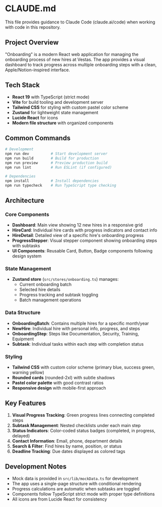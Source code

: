 # CLAUDE.md

This file provides guidance to Claude Code (claude.ai/code) when working with code in this repository.

## Project Overview

"Onboarding" is a modern React web application for managing the onboarding process of new hires at Vestas. The app provides a visual dashboard to track progress across multiple onboarding steps with a clean, Apple/Notion-inspired interface.

## Tech Stack

- **React 19** with TypeScript (strict mode)
- **Vite** for build tooling and development server
- **Tailwind CSS** for styling with custom pastel color scheme
- **Zustand** for lightweight state management
- **Lucide React** for icons
- **Modern file structure** with organized components

## Common Commands

```bash
# Development
npm run dev          # Start development server
npm run build        # Build for production
npm run preview      # Preview production build
npm run lint         # Run ESLint (if configured)

# Dependencies
npm install          # Install dependencies
npm run typecheck    # Run TypeScript type checking
```

## Architecture

### Core Components

- **Dashboard**: Main view showing 12 new hires in a responsive grid
- **HireCard**: Individual hire cards with progress indicators and contact info
- **HireDetail**: Detailed view of a specific hire's onboarding progress
- **ProgressStepper**: Visual stepper component showing onboarding steps with subtasks
- **UI Components**: Reusable Card, Button, Badge components following design system

### State Management

- **Zustand store** (`src/stores/onboarding.ts`) manages:
  - Current onboarding batch
  - Selected hire details
  - Progress tracking and subtask toggling
  - Batch management operations

### Data Structure

- **OnboardingBatch**: Contains multiple hires for a specific month/year
- **NewHire**: Individual hire with personal info, progress, and steps
- **OnboardingStep**: Steps like Documentation, Security, Training, Equipment
- **Subtask**: Individual tasks within each step with completion status

### Styling

- **Tailwind CSS** with custom color scheme (primary blue, success green, warning yellow)
- **Rounded cards** (rounded-2xl) with subtle shadows
- **Pastel color palette** with good contrast ratios
- **Responsive design** with mobile-first approach

## Key Features

1. **Visual Progress Tracking**: Green progress lines connecting completed steps
2. **Subtask Management**: Nested checklists under each main step
3. **Status Indicators**: Color-coded status badges (completed, in progress, delayed)
4. **Contact Information**: Email, phone, department details
5. **Search & Filter**: Find hires by name, position, or status
6. **Deadline Tracking**: Due dates displayed as colored tags

## Development Notes

- Mock data is provided in `src/lib/mockData.ts` for development
- The app uses a single-page structure with conditional rendering
- Progress calculations are automatic when subtasks are toggled
- Components follow TypeScript strict mode with proper type definitions
- All icons are from Lucide React for consistency